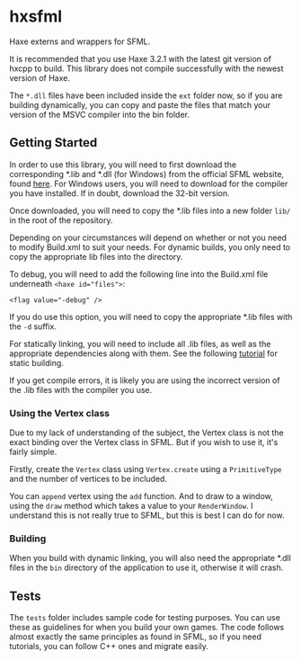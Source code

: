 # hxsfml
Haxe externs and wrappers for SFML.

It is recommended that you use Haxe 3.2.1 with the latest git version of hxcpp to build. This library does not compile successfully with the newest version of Haxe.

The `*.dll` files have been included inside the `ext` folder now, so if you are building dynamically, you can copy and paste the files that match your version of the MSVC compiler into the bin folder.

## Getting Started
In order to use this library, you will need to first download the corresponding *.lib and *.dll (for Windows) from the official SFML website, found [here](http://www.sfml-dev.org/download/sfml/2.3.2/). For Windows users, you will need to download for the compiler you have installed. If in doubt, download the 32-bit version.

Once downloaded, you will need to copy the *.lib files into a new folder `lib/` in the root of the repository.

Depending on your circumstances will depend on whether or not you need to modify Build.xml to suit your needs. For dynamic builds, you only need to copy the appropriate lib files into the directory.

To debug, you will need to add the following line into the Build.xml file underneath `<haxe id="files">`:

    <flag value="-debug" />

If you do use this option, you will need to copy the appropriate *.lib files with the `-d` suffix.

For statically linking, you will need to include all .lib files, as well as the appropriate dependencies along with them. See the following [tutorial](http://www.sfml-dev.org/tutorials/2.3/start-vc.php) for static building.

If you get compile errors, it is likely you are using the incorrect version of the .lib files with the compiler you use.

### Using the Vertex class
Due to my lack of understanding of the subject, the Vertex class is not the exact binding over the Vertex class in SFML. But if you wish to use it, it's fairly simple.

Firstly, create the `Vertex` class using `Vertex.create` using a `PrimitiveType` and the number of vertices to be included.

You can `append` vertex using the `add` function. And to draw to a window, using the `draw` method which takes a value to your `RenderWindow`. I understand this is not really true to SFML, but this is best I can do for now. 

### Building
When you build with dynamic linking, you will also need the appropriate *.dll files in the `bin` directory of the application to use it, otherwise it will crash.

## Tests
The `tests` folder includes sample code for testing purposes. You can use these as guidelines for when you build your own games. The code follows almost exactly the same principles as found in SFML, so if you need tutorials, you can follow C++ ones and migrate easily.
